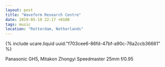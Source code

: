 ```yaml
---
layout: post
title: "Waveform Research Centre"
date: 2019-05-19 22:17 +0100
tags: music
location: "Rotterdam, Netherlands"
---
```


{% include ucare.liquid uuid:"f703cee6-86fd-47bf-a90c-76a2ccb36661" %}

Panasonic GH5, Mitakon Zhongyi Speedmaster 25mm f/0.95


